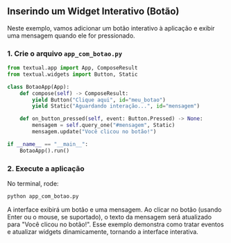 ## Inserindo um Widget Interativo (Botão)

Neste exemplo, vamos adicionar um botão interativo à aplicação e exibir uma mensagem quando ele for pressionado.

### 1. Crie o arquivo `app_com_botao.py`

```python
from textual.app import App, ComposeResult
from textual.widgets import Button, Static

class BotaoApp(App):
    def compose(self) -> ComposeResult:
        yield Button("Clique aqui", id="meu_botao")
        yield Static("Aguardando interação...", id="mensagem")

    def on_button_pressed(self, event: Button.Pressed) -> None:
        mensagem = self.query_one("#mensagem", Static)
        mensagem.update("Você clicou no botão!")

if __name__ == "__main__":
    BotaoApp().run()
```

### 2. Execute a aplicação

No terminal, rode:

```bash
python app_com_botao.py
```

A interface exibirá um botão e uma mensagem. Ao clicar no botão (usando Enter ou o mouse, se suportado), o texto da mensagem será atualizado para "Você clicou no botão!". Esse exemplo demonstra como tratar eventos e atualizar widgets dinamicamente, tornando a interface interativa.
